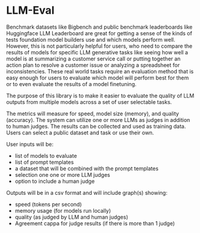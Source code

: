 # LLM-Eval

Benchmark datasets like Bigbench and public benchmark leaderboards like Huggingface LLM Leaderboard are great for getting a sense of the kinds of tests foundation model builders use and which models perform well. However, this is not particularly helpful for users, who need to compare the results of models for specific LLM generative tasks like seeing how well a model is at summarizing a customer service call or putting together an action plan to resolve a customer issue or analyzing a spreadsheet for inconsistencies. These real world tasks require an evaluation method that is easy enough for users to evaluate which model will perform best for them or to even evaluate the results of a model finetuning. 

The purpose of this library is to make it easier to evaluate the quality of LLM outputs from multiple models across a set of user selectable tasks.

The metrics will measure for speed, model size (memory), and quality (accuracy). The system can utilize one or more LLMs as judges in addition to human judges. The results can be collected and used as training data. Users can select a public dataset and task or use their own.

User inputs will be:
- list of models to evaluate
- list of prompt templates
- a dataset that will be combined with the prompt templates
- selection one one or more LLM judges
- option to include a human judge

Outputs will be in a csv format and will include graph(s) showing: 
- speed (tokens per second)
- memory usage (for models run locally)
- quality (as judged by LLM and human judges)
- Agreement cappa for judge results (if there is more than 1 judge)

